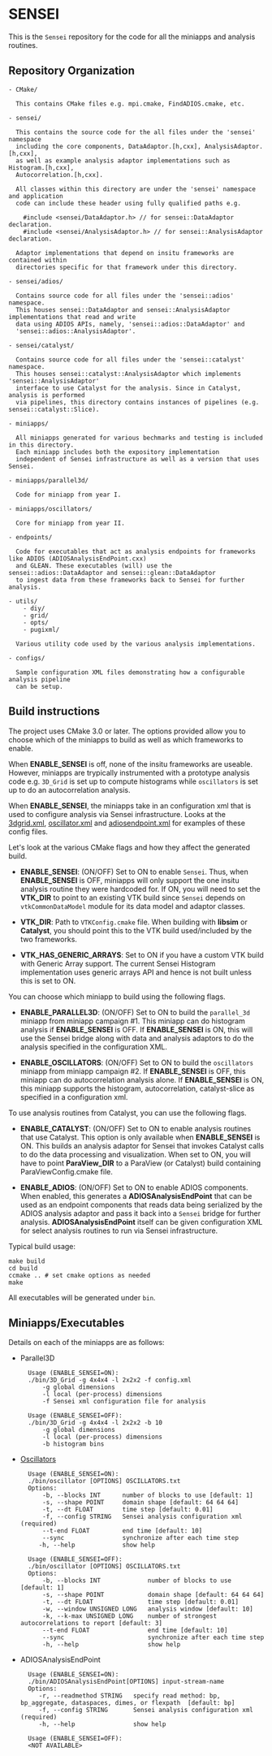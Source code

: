 SENSEI
======

This is the `Sensei` repository for the code for all the miniapps and analysis
routines.

Repository Organization
----------------------
    - CMake/
    
      This contains CMake files e.g. mpi.cmake, FindADIOS.cmake, etc.
      
    - sensei/
      
      This contains the source code for the all files under the 'sensei' namespace
      including the core components, DataAdaptor.[h,cxx], AnalysisAdaptor.[h,cxx],
      as well as example analysis adaptor implementations such as Histogram.[h,cxx],
      Autocorrelation.[h,cxx].
      
      All classes within this directory are under the 'sensei' namespace and application
      code can include these header using fully qualified paths e.g.
      
        #include <sensei/DataAdaptor.h> // for sensei::DataAdaptor declaration.
        #include <sensei/AnalysisAdaptor.h> // for sensei::AnalysisAdaptor declaration.
      
      Adaptor implementations that depend on insitu frameworks are contained within
      directories specific for that framework under this directory.
      
    - sensei/adios/
      
      Contains source code for all files under the 'sensei::adios' namespace.
      This houses sensei::DataAdaptor and sensei::AnalysisAdaptor implementations that read and write
      data using ADIOS APIs, namely, 'sensei::adios::DataAdaptor' and
      'sensei::adios::AnalysisAdaptor'.
        
    - sensei/catalyst/
    
      Contains source code for all files under the 'sensei::catalyst' namespace.
      This houses sensei::catalyst::AnalysisAdaptor which implements 'sensei::AnalysisAdaptor'
      interface to use Catalyst for the analysis. Since in Catalyst, analysis is performed
      via pipelines, this directory contains instances of pipelines (e.g. sensei::catalyst::Slice).
      
    - miniapps/
    
      All miniapps generated for various bechmarks and testing is included in this directory.
      Each miniapp includes both the expository implementation
      independent of Sensei infrastructure as well as a version that uses Sensei.
    
    - miniapps/parallel3d/
    
      Code for miniapp from year I. 
      
    - miniapps/oscillators/
    
      Core for miniapp from year II.
    
    - endpoints/
    
      Code for executables that act as analysis endpoints for frameworks like ADIOS (ADIOSAnalysisEndPoint.cxx)
      and GLEAN. These executables (will) use the sensei::adios::DataAdaptor and sensei::glean::DataAdaptor
      to ingest data from these frameworks back to Sensei for further analysis.
      
    - utils/
        - diy/
        - grid/
        - opts/
        - pugixml/
    
      Various utility code used by the various analysis implementations.
      
    - configs/
     
      Sample configuration XML files demonstrating how a configurable analysis pipeline
      can be setup.

Build instructions
---------------------

The project uses CMake 3.0 or later. The options provided allow you to choose
which of the miniapps to build as well as which frameworks to enable.

When **ENABLE_SENSEI** is off, none of the insitu frameworks are useable.
However, miniapps are trypically instrumented with a prototype analysis code
e.g. `3D_Grid` is set up to compute histograms while `oscillators` is set up to
do an autocorrelation analysis.

When **ENABLE_SENSEI**, the miniapps take in an configuration xml that is used
to configure analysis via Sensei infrastructure. Looks at the
[3dgrid.xml](configs/3dgrid.xml), [oscillator.xml](configs/oscillator.xml) and
[adiosendpoint.xml](configs/adiosendpoint.xml) for examples of these config
files.

Let's look at the various CMake flags and how they affect the generated build.

* **ENABLE_SENSEI**: (ON/OFF) Set to ON to enable `Sensei`.  Thus,
when **ENABLE_SENSEI** is OFF, miniapps will only support the one insitu analysis routine
they were hardcoded for. If ON, you will need to set the **VTK_DIR** to point to an existing VTK build since
`Sensei` depends on `vtkCommonDataModel` module for its data model and adaptor classes.

* **VTK_DIR**: Path to `VTKConfig.cmake` file. When building with **libsim** or **Catalyst**,
you should point this to the VTK build used/included by the two frameworks.

* **VTK_HAS_GENERIC_ARRAYS**: Set to ON if you have a custom VTK build with Generic Array support. The
current Sensei Histogram implementation uses generic arrays API and hence is not built unless
this is set to ON.

You can choose which miniapp to build using the following flags.

* **ENABLE_PARALLEL3D**: (ON/OFF) Set to ON to build the `parallel_3d` miniapp from miniapp campaign #1.
This miniapp can do histogram analysis if **ENABLE_SENSEI** is OFF. If **ENABLE_SENSEI** is ON, this will use the Sensei
bridge along with data and analysis adaptors to do the analysis specified in the configuration XML.

* **ENABLE_OSCILLATORS**: (ON/OFF) Set to ON to build the `oscillators` miniapp from miniapp campaign #2.
If **ENABLE_SENSEI** is OFF, this miniapp can do autocorrelation analysis alone. If **ENABLE_SENSEI** is ON, this miniapp supports the histogram,
autocorrelation, catalyst-slice as specified in a configuration xml.

To use analysis routines from Catalyst, you can use the following flags.

* **ENABLE_CATALYST**: (ON/OFF) Set to ON to enable analysis routines that use Catalyst. This option is
only available when **ENABLE_SENSEI** is ON. This builds an analysis adaptor for Sensei that invokes Catalyst calls
to do the data processing and visualization. When set to ON, you will have to point **ParaView_DIR** to a ParaView (or Catalyst) build
containing ParaViewConfig.cmake file.

* **ENABLE_ADIOS**: (ON/OFF) Set to ON to enable ADIOS components. When enabled,
this generates a **ADIOSAnalysisEndPoint** that can be used as an endpoint components
that reads data being serialized by the ADIOS analysis adaptor and pass it back
into a `Sensei` bridge for further analysis. **ADIOSAnalysisEndPoint** itself can be given
configuration XML for select analysis routines to run via Sensei infrastructure.

Typical build usage:

    make build
    cd build
    ccmake .. # set cmake options as needed
    make
    
All executables will be generated under `bin`.

Miniapps/Executables
---------------------
Details on each of the miniapps are as follows:

* Parallel3D

        Usage (ENABLE_SENSEI=ON):
        ./bin/3D_Grid -g 4x4x4 -l 2x2x2 -f config.xml
            -g global dimensions
            -l local (per-process) dimensions
            -f Sensei xml configuration file for analysis

        Usage (ENABLE_SENSEI=OFF):
        ./bin/3D_Grid -g 4x4x4 -l 2x2x2 -b 10
            -g global dimensions
            -l local (per-process) dimensions
            -b histogram bins



* [Oscillators](miniapps/oscillators/README.md)

        Usage (ENABLE_SENSEI=ON):
        ./bin/oscillator [OPTIONS] OSCILLATORS.txt
        Options:
            -b, --blocks INT      number of blocks to use [default: 1]
            -s, --shape POINT     domain shape [default: 64 64 64]
            -t, --dt FLOAT        time step [default: 0.01]
            -f, --config STRING   Sensei analysis configuration xml (required)
            --t-end FLOAT         end time [default: 10]
            --sync                synchronize after each time step
           -h, --help             show help

        Usage (ENABLE_SENSEI=OFF):
        ./bin/oscillator [OPTIONS] OSCILLATORS.txt
        Options:
            -b, --blocks INT             number of blocks to use [default: 1]
            -s, --shape POINT            domain shape [default: 64 64 64]
            -t, --dt FLOAT               time step [default: 0.01]
            -w, --window UNSIGNED LONG   analysis window [default: 10]
            -k, --k-max UNSIGNED LONG    number of strongest autocorrelations to report [default: 3]
            --t-end FLOAT                end time [default: 10]
            --sync                       synchronize after each time step
            -h, --help                   show help

* ADIOSAnalysisEndPoint

        Usage (ENABLE_SENSEI=ON):
        ./bin/ADIOSAnalysisEndPoint[OPTIONS] input-stream-name
        Options:
           -r, --readmethod STRING   specify read method: bp, bp_aggregate, dataspaces, dimes, or flexpath  [default: bp]
           -f, --config STRING       Sensei analysis configuration xml (required)
           -h, --help                show help

        Usage (ENABLE_SENSEI=OFF):
        <NOT AVAILABLE>


